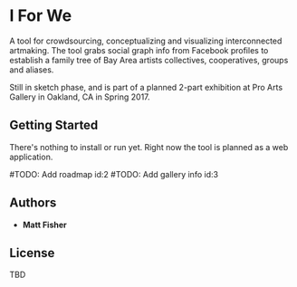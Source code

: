 

# I For We

A tool for crowdsourcing, conceptualizing and visualizing interconnected artmaking. The tool grabs social graph info from Facebook profiles to establish a family tree of Bay Area artists collectives, cooperatives, groups and aliases.

Still in sketch phase, and is part of a planned 2-part exhibition at Pro Arts Gallery in Oakland, CA in Spring 2017.

## Getting Started

There's nothing to install or run yet. Right now the tool is planned as a web application.

#TODO: Add roadmap id:2
#TODO: Add gallery info id:3

## Authors

* **Matt Fisher**

## License
TBD
